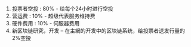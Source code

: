 1. 投票者空投 : 80% - 给每个24小时进行空投 
2. 营运费 : 10% - 超级代表服务维持费 
3. 硬件费用 : 10% - 伺服器费用 
4. 新区块链研究，开发 – 在主網的开发中的区块链系统，给投票者送发行量的2%空投
